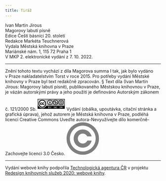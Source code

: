 ```yaml
---
title: Tiráž
---
```


Ivan Martin Jirous    
Magorovy labutí písně  
Edice Čeští básníci 20. století  
Redakce Markéta Teuchnerová  
Vydala Městská knihovna v Praze  
Mariánské nám. 1, 115 72 Praha 1  
V MKP 2. elektronické vydání z 7. 10. 2022.

***

Znění tohoto textu vychází z díla Magorova summa I tak, jak bylo vydáno v Praze nakladatelstvím Torst v roce 2015. Pro potřeby vydání Městské knihovny v Praze byl text redakčně zpracován.
§
Text díla (Ivan Martin Jirous: Magorovy labutí písně), publikovaného Městskou knihovnou v Praze, je vázán autorskými právy a jeho použití je definováno Autorským zákonem č. 121/2000 Sb.
![Obraz14564.JPG](./resources/obraz14564_fmt.png)
Vydání (obálka, upoutávka, citační stránka a grafická úprava), jehož autorem je Městská knihovna v Praze, podléhá licenci Creative Commons Uveďte autora-Nevyužívejte dílo komerčně-Zachovejte licenci 3.0 Česko.
![Obraz14571.PNG](./resources/obraz14571_fmt.png)

***

Vydání webové knihy podpořila [Technologická agentura ČR](https://www.tacr.cz/) v projektu [Redesign knihovních služeb 2020: webové knihy](https://starfos.tacr.cz/cs/project/TL04000391).